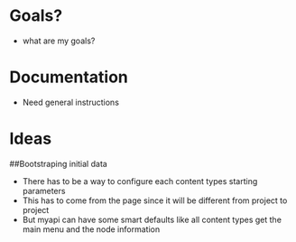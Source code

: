 # Goals?

- what are my goals?

# Documentation

- Need general instructions

# Ideas

##Bootstraping initial data
- There has to be a way to configure each content types starting parameters
- This has to come from the page since it will be different from project to project
- But myapi can have some smart defaults like all content types get the main menu and the node information
